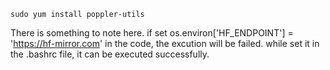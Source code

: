 
```
sudo yum install poppler-utils
```

There is something to note here.
if set os.environ['HF_ENDPOINT'] = 'https://hf-mirror.com' in the code, the excution will be failed.
while set it in the .bashrc file, it can be executed successfully.
